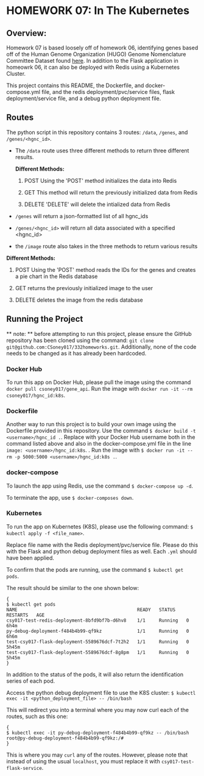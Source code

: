 # HOMEWORK 07: In The Kubernetes

## Overview: 

Homework 07 is based loosely off of homework 06, identifying genes based off of the 
Human Genome Organization (HUGO) Genome Nomenclature Committee Dataset found 
[here](https://www.genenames.org/download/archive/). In addition to the Flask application
in homeowrk 06, it can also be deployed with Redis using a Kubernetes Cluster. 

This project contains this README, the Dockerfile, and docker-compose.yml file,
and the redis deployment/pvc/service files, flask deployment/service file, and a debug python deployment file. 

## Routes

The python script in this repository contains 3 routes: `/data`, `/genes`, and `/genes/<hgnc_id>`.

- The `/data` route uses three different methods to return three different results. 

  **Different Methods:**

  1. POST
     Using the 'POST' method initializes the data into Redis

  2. GET
     This method will return the previously initialized data from Redis

  3. DELETE
     'DELETE' will delete the intialized data from Redis

- `/genes` will return a json-formatted list of all hgnc_ids

- `/genes/<hgnc_id>` will return all data associated with a specified <hgnc_id>

- the `/image` route also takes in the three methods to return various results

 **Different Methods:**

 1. POST
    Using the 'POST' method reads the IDs for the genes and creates a pie chart in the Redis database

 2. GET
    returns the previously initialized image to the user

 3. DELETE
    deletes the image from the redis database 
## Running the Project
** note: ** before attempting to run this project, please ensure the GitHub repository has been cloned using the command:
`git clone git@github.com:CSoney017/332homeworks.git`. Additionally, none of the code needs to be changed as it has already been hardcoded.  

### Docker Hub

To run this app on Docker Hub, please pull the image using the command 
`docker pull csoney017/gene_api`. Run the image with `docker run -it --rm csoney017/hgnc_id:k8s`. 

### Dockerfile

Another way to run this project is to build your own image using the Dockerfile 
provided in this repository. Use the command 
`$ docker build -t <username>/hgnc_id .`. 
Replace <username> with your Docker Hub username both in the command listed above
and also in the docker-compose.yml file in the line `image: <username>/hgnc_id:k8s`. .
Run the image with 
`$ docker run -it --rm -p 5000:5000 <username>/hgnc_id:k8s .`. 

### docker-compose 
To launch the app using Redis, use the command
`$ docker-compose up -d`.

To terminate the app, use 
`$ docker-composes down`. 

### Kubernetes 
To run the app on Kubernetes (K8S), please use the following command: 
`$ kubectl apply -f <file_name>`. 

Replace file name with the Redis deployment/pvc/service file. Please do this with the Flask and python debug deployment files as well. 
Each `.yml` should have been applied. 

To confirm that the pods are running, use the command
`$ kubectl get pods`. 

The result should be similar to the one shown below: 

```
{
$ kubectl get pods
NAME                                            READY   STATUS    RESTARTS   AGE
csy017-test-redis-deployment-8bfd9bf7b-d6hv8    1/1     Running   0          6h4m
py-debug-deployment-f484b4b99-qf9kz             1/1     Running   0          6h6m
test-csy017-flask-deployment-5589676dcf-7t2h2   1/1     Running   0          5h45m
test-csy017-flask-deployment-5589676dcf-8g8pm   1/1     Running   0          5h45m
}
```

In addition to the status of the pods, it will also return the identification series of each pod. 

Access the python debug deployment file to use the K8S cluster: 
`$ kubectl exec -it <python_deployment_file> -- /bin/bash` 

This will redirect you into a terminal where you may now curl each of the 
routes, such as this one: 

```
{
$ kubectl exec -it py-debug-deployment-f484b4b99-qf9kz -- /bin/bash
root@py-debug-deployment-f484b4b99-qf9kz:/#
}
```
This is where you may `curl` any of the routes. However, please note that instead 
of using the usual `localhost`, you must replace it with `csy017-test-flask-service`. 
